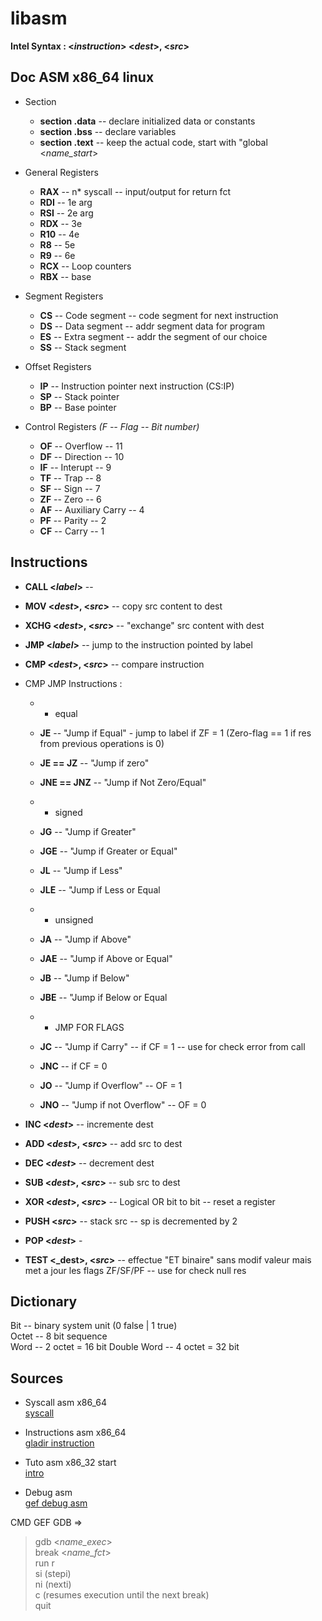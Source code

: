 # libasm
**Intel Syntax :   <_instruction_> <_dest_>, <_src_>**

## Doc ASM x86_64 linux
* Section
    * **section .data** -- declare initialized data or constants
    * **section .bss** -- declare variables
    * **section .text** -- keep the actual code, start with "global <_name_start_>

* General Registers
    * **RAX** -- n* syscall -- input/output for return fct
    * **RDI** -- 1e arg
    * **RSI** -- 2e arg
    * **RDX** -- 3e
    * **R10** -- 4e
    * **R8** -- 5e
    * **R9** -- 6e
    * **RCX** -- Loop counters
    * **RBX** -- base

* Segment Registers
    * **CS** -- Code segment -- code segment for next instruction
    * **DS** -- Data segment -- addr segment data for program
    * **ES** -- Extra segment -- addr the segment of our choice
    * **SS** -- Stack segment

* Offset Registers
    * **IP** -- Instruction pointer next instruction (CS:IP)
    * **SP** -- Stack pointer
    * **BP** -- Base pointer

* Control Registers _(F -- Flag -- Bit number)_
    * **OF** -- Overflow -- 11
    * **DF** -- Direction -- 10
    * **IF** -- Interupt -- 9
    * **TF** -- Trap -- 8
    * **SF** -- Sign -- 7
    * **ZF** -- Zero -- 6
    * **AF** -- Auxiliary Carry -- 4
    * **PF** -- Parity -- 2
    * **CF** -- Carry -- 1

## Instructions

* **CALL <_label_>** -- 
* **MOV <_dest_>, <_src_>** -- copy src content to dest 
* **XCHG <_dest_>, <_src_>** -- "exchange" src content with dest

* **JMP <_label_>** -- jump to the instruction pointed by label
* **CMP <_dest_>, <_src_>** -- compare instruction

* CMP JMP Instructions :
    * * equal
    * **JE** -- "Jump if Equal" - jump to label if ZF = 1 (Zero-flag == 1 if res from previous operations is 0)
    * **JE == JZ** -- "Jump if zero"
    * **JNE == JNZ** -- "Jump if Not Zero/Equal"  
  
    * * signed
    * **JG** -- "Jump if Greater"
    * **JGE** -- "Jump if Greater or Equal"
    * **JL** -- "Jump if Less"
    * **JLE** -- "Jump if Less or Equal  
  
    * * unsigned
    * **JA** -- "Jump if Above"
    * **JAE** -- "Jump if Above or Equal"
    * **JB** -- "Jump if Below"
    * **JBE** -- "Jump if Below or Equal  
      
    * * JMP FOR FLAGS
    * **JC** -- "Jump if Carry" -- if CF = 1 -- use for check error from call 
    * **JNC** -- if CF = 0
    * **JO** -- "Jump if Overflow" -- OF = 1
    * **JNO** -- "Jump if not Overflow" -- OF = 0

* **INC <_dest_>** -- incremente dest
* **ADD <_dest_>, <_src_>** -- add src to dest
* **DEC <_dest_>** -- decrement dest
* **SUB <_dest_>, <_src_>** -- sub src to dest
* **XOR <_dest_>, <_src_>** -- Logical OR bit to bit -- reset a register

* **PUSH <_src_>** -- stack src -- sp is decremented by 2
* **POP <_dest_>** - 

* **TEST <_dest>, <_src_>** -- effectue "ET binaire" sans modif valeur mais met a jour les flags ZF/SF/PF -- use for check null res

## Dictionary

Bit -- binary system unit  (0 false | 1 true)  
Octet -- 8 bit sequence  
Word -- 2 octet = 16 bit 
Double Word -- 4 octet = 32 bit 

## Sources

- Syscall asm x86_64  
[syscall](https://syscalls.w3challs.com/?arch=x86_64)

- Instructions asm x86_64  
[gladir instruction](https://www.gladir.com/CODER/ASM8086/x86-64.htm)

- Tuto asm x86_32 start  
[intro](https://www.tutorialspoint.com/assembly_programming/assembly_registers.htm)

- Debug asm  
[gef debug asm](https://github.com/hugsy/gef?tab=readme-ov-file)

CMD GEF GDB =>  
> gdb <_name_exec_>  
> break <_name_fct_>  
> run r  
> si (stepi)  
> ni (nexti)  
> c (resumes execution until the next break)  
> quit  